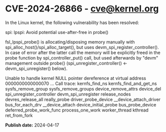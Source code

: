 # CVE-2024-26866 - cve@kernel.org

In the Linux kernel, the following vulnerability has been resolved:

spi: lpspi: Avoid potential use-after-free in probe()

fsl_lpspi_probe() is allocating/disposing memory manually with
spi_alloc_host()/spi_alloc_target(), but uses
devm_spi_register_controller(). In case of error after the latter call the
memory will be explicitly freed in the probe function by
spi_controller_put() call, but used afterwards by "devm" management outside
probe() (spi_unregister_controller() <- devm_spi_unregister() below).

Unable to handle kernel NULL pointer dereference at virtual address 0000000000000070
...
Call trace:
 kernfs_find_ns
 kernfs_find_and_get_ns
 sysfs_remove_group
 sysfs_remove_groups
 device_remove_attrs
 device_del
 spi_unregister_controller
 devm_spi_unregister
 release_nodes
 devres_release_all
 really_probe
 driver_probe_device
 __device_attach_driver
 bus_for_each_drv
 __device_attach
 device_initial_probe
 bus_probe_device
 deferred_probe_work_func
 process_one_work
 worker_thread
 kthread
 ret_from_fork

**Publish date:** 2024-04-17
